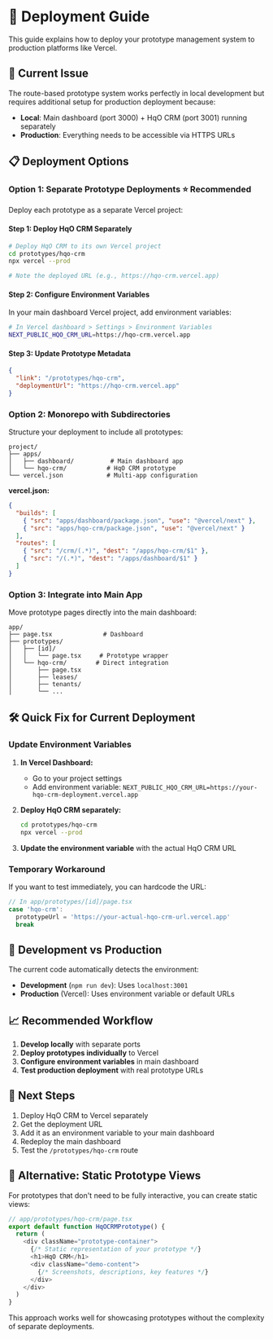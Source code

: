 # 🚀 Deployment Guide

This guide explains how to deploy your prototype management system to production platforms like Vercel.

## 🎯 Current Issue

The route-based prototype system works perfectly in local development but requires additional setup for production deployment because:

- **Local**: Main dashboard (port 3000) + HqO CRM (port 3001) running separately
- **Production**: Everything needs to be accessible via HTTPS URLs

## 📋 Deployment Options

### Option 1: Separate Prototype Deployments ⭐ **Recommended**

Deploy each prototype as a separate Vercel project:

#### **Step 1: Deploy HqO CRM Separately**
```bash
# Deploy HqO CRM to its own Vercel project
cd prototypes/hqo-crm
npx vercel --prod

# Note the deployed URL (e.g., https://hqo-crm.vercel.app)
```

#### **Step 2: Configure Environment Variables**
In your main dashboard Vercel project, add environment variables:

```bash
# In Vercel dashboard > Settings > Environment Variables
NEXT_PUBLIC_HQO_CRM_URL=https://hqo-crm.vercel.app
```

#### **Step 3: Update Prototype Metadata**
```json
{
  "link": "/prototypes/hqo-crm",
  "deploymentUrl": "https://hqo-crm.vercel.app"
}
```

### Option 2: Monorepo with Subdirectories

Structure your deployment to include all prototypes:

```
project/
├── apps/
│   ├── dashboard/          # Main dashboard app
│   └── hqo-crm/           # HqO CRM prototype
└── vercel.json            # Multi-app configuration
```

**vercel.json:**
```json
{
  "builds": [
    { "src": "apps/dashboard/package.json", "use": "@vercel/next" },
    { "src": "apps/hqo-crm/package.json", "use": "@vercel/next" }
  ],
  "routes": [
    { "src": "/crm/(.*)", "dest": "/apps/hqo-crm/$1" },
    { "src": "/(.*)", "dest": "/apps/dashboard/$1" }
  ]
}
```

### Option 3: Integrate into Main App

Move prototype pages directly into the main dashboard:

```
app/
├── page.tsx              # Dashboard
├── prototypes/
│   ├── [id]/
│   │   └── page.tsx     # Prototype wrapper
│   └── hqo-crm/        # Direct integration
│       ├── page.tsx
│       ├── leases/
│       ├── tenants/
│       └── ...
```

## 🛠 Quick Fix for Current Deployment

### Update Environment Variables

1. **In Vercel Dashboard:**
   - Go to your project settings
   - Add environment variable: `NEXT_PUBLIC_HQO_CRM_URL=https://your-hqo-crm-deployment.vercel.app`

2. **Deploy HqO CRM separately:**
   ```bash
   cd prototypes/hqo-crm
   npx vercel --prod
   ```

3. **Update the environment variable** with the actual HqO CRM URL

### Temporary Workaround

If you want to test immediately, you can hardcode the URL:

```typescript
// In app/prototypes/[id]/page.tsx
case 'hqo-crm':
  prototypeUrl = 'https://your-actual-hqo-crm-url.vercel.app'
  break
```

## 🔄 Development vs Production

The current code automatically detects the environment:

- **Development** (`npm run dev`): Uses `localhost:3001`
- **Production** (Vercel): Uses environment variable or default URLs

## 📈 Recommended Workflow

1. **Develop locally** with separate ports
2. **Deploy prototypes individually** to Vercel
3. **Configure environment variables** in main dashboard
4. **Test production deployment** with real prototype URLs

## 🎯 Next Steps

1. Deploy HqO CRM to Vercel separately
2. Get the deployment URL
3. Add it as an environment variable to your main dashboard
4. Redeploy the main dashboard
5. Test the `/prototypes/hqo-crm` route

## 🔧 Alternative: Static Prototype Views

For prototypes that don't need to be fully interactive, you can create static views:

```typescript
// app/prototypes/hqo-crm/page.tsx
export default function HqOCRMPrototype() {
  return (
    <div className="prototype-container">
      {/* Static representation of your prototype */}
      <h1>HqO CRM</h1>
      <div className="demo-content">
        {/* Screenshots, descriptions, key features */}
      </div>
    </div>
  )
}
```

This approach works well for showcasing prototypes without the complexity of separate deployments.
